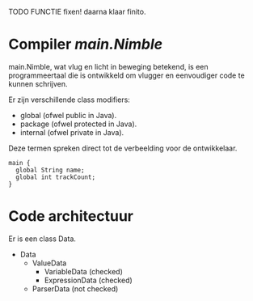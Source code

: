 TODO FUNCTIE fixen! daarna klaar finito.

# Compiler *main.Nimble*
main.Nimble, wat vlug en licht in beweging betekend, is een programmeertaal die is ontwikkeld om vlugger en eenvoudiger code
te kunnen schrijven. 

Er zijn verschillende class modifiers:
* global (ofwel public in Java).
* package (ofwel protected in Java).
* internal (ofwel private in Java).

Deze termen spreken direct tot de verbeelding voor de ontwikkelaar. 


```
main {
  global String name;
  global int trackCount;
}
```

# Code architectuur
Er is een class Data. 

* Data    
    * ValueData 
        * VariableData (checked)
        * ExpressionData (checked)
    * ParserData (not checked)


